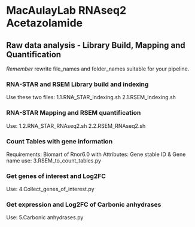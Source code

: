 # MacAulayLab RNAseq2 Acetazolamide #

## Raw data analysis - Library Build, Mapping and Quantification ##
*Remember* rewrite file_names and folder_names suitable for your pipeline.
### RNA-STAR and RSEM Library build and indexing ###
Use these two files:
1.1.RNA_STAR_Indexing.sh
2.1.RSEM_Indexing.sh

### RNA-STAR Mapping and RSEM quantification ###
Use:
1.2.RNA_STAR_RNAseq2.sh
2.2.RSEM_RNAseq2.sh

### Count Tables with gene information ###
Requirements:
Biomart of Rnor6.0 with Attributes: Gene stable ID & Gene name
use:
3.RSEM_to_count_tables.py

### Get genes of interest and Log2FC ###
Use:
4.Collect_genes_of_interest.py

### Get expression and Log2FC of Carbonic anhydrases ###
Use:
5.Carbonic anhydrases.py
